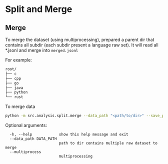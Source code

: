 # Split and Merge

## Merge
To merge the dataset (using multiprocessing), prepared a parent dir that contains all subdir (each subdir present a language raw set). It will read all *.jsonl and merge into `merged.jsonl`

For example:

```bash
root/
├── c
├── cpp
├── go
├── java
├── python
└── rust
```

To merge data
```bash
python -m src.analysis.split.merge --data_path "<path/to/dir>" --save_path "<path/to/save/dir>" --multiprocess --gen_id
```

Optional arguments:
```
  -h, --help            show this help message and exit
  --data_path DATA_PATH
                        path to dir contains multiple raw dataset to merge
  --multiprocess
                        multiprocessing
```

